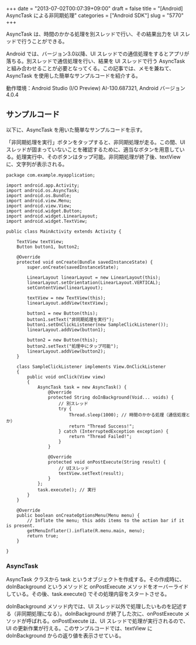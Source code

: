+++
date = "2013-07-02T00:07:39+09:00"
draft = false
title = "[Android] AsyncTask による非同期処理"
categories = ["Android SDK"]
slug = "5770"
+++

AsyncTask は、時間のかかる処理を別スレッドで行い、その結果出力を UI スレッドで行うことができる。

Android では、バージョン3.0以降、UI スレッドでの通信処理をするとアプリが落ちる。別スレッドで通信処理を行い、結果を UI スレッドで行う AsyncTask と組み合わせることが必要となってくる。この記事では、メモを兼ねて、AsyncTask を使用した簡単なサンプルコードを紹介する。

動作環境：Android Studio (I/O Preview) AI-130.687321, Android バージョン 4.0.4

<h2>サンプルコード</h2>

以下に、AsyncTask を用いた簡単なサンプルコードを示す。

「非同期処理を実行」ボタンをタップすると、非同期処理が走る。この間、UI スレッドが固まっていないことを確認するために、適当なボタンを用意している。処理実行中、そのボタンはタップ可能。非同期処理が終了後、textView に、文字列が表示される。

<pre><code>package com.example.myapplication;

import android.app.Activity;
import android.os.AsyncTask;
import android.os.Bundle;
import android.view.Menu;
import android.view.View;
import android.widget.Button;
import android.widget.LinearLayout;
import android.widget.TextView;

public class MainActivity extends Activity {

    TextView textView;
    Button button1, button2;

    @Override
    protected void onCreate(Bundle savedInstanceState) {
        super.onCreate(savedInstanceState);

        LinearLayout linearLayout = new LinearLayout(this);
        linearLayout.setOrientation(LinearLayout.VERTICAL);
        setContentView(linearLayout);

        textView = new TextView(this);
        linearLayout.addView(textView);

        button1 = new Button(this);
        button1.setText("非同期処理を実行");
        button1.setOnClickListener(new SampleClickListener());
        linearLayout.addView(button1);

        button2 = new Button(this);
        button2.setText("処理中にタップ可能");
        linearLayout.addView(button2);
    }

    class SampleClickListener implements View.OnClickListener
    {
        public void onClick(View view)
        {
            AsyncTask<Void, Void, String> task = new AsyncTask<Void, Void, String>() {
                @Override
                protected String doInBackground(Void... voids) {
                    // 別スレッド
                    try {
                        Thread.sleep(1000);	// 時間のかかる処理（通信処理とか）
                        return "Thread Success!";
                    } catch (InterruptedException exception) {
                        return "Thread Failed!";
                    }
                }

                @Override
                protected void onPostExecute(String result) {
                    // UIスレッド
                    textView.setText(result);
                }
            };
            task.execute(); // 実行
        }
    }

    @Override
    public boolean onCreateOptionsMenu(Menu menu) {
        // Inflate the menu; this adds items to the action bar if it is present.
        getMenuInflater().inflate(R.menu.main, menu);
        return true;
    }
    
}
</code></pre>

<h3>AsyncTask</h3>

AsyncTask クラスから task というオブジェクトを作成する。その作成時に、doInBackground というメソッドと onPostExecute メソッドをオーバーライドしている。その後、task.execute() でその処理内容をスタートさせる。

doInBackground メソッド内では、UI スレッド以外で処理したいものを記述する（非同期処理になる）。doInBackground が終了した次に、onPostExecute メソッドが呼ばれる。onPostExecute は、UI スレッドで処理が実行されるので、UI の更新作業が行える。このサンプルコードでは、textView に doInBackground からの返り値を表示させている。
